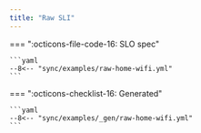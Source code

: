 ```yaml
---
title: "Raw SLI"
---
```


=== ":octicons-file-code-16: SLO spec"

    ```yaml
    --8<-- "sync/examples/raw-home-wifi.yml"
    ```

=== ":octicons-checklist-16: Generated"

    ```yaml
    --8<-- "sync/examples/_gen/raw-home-wifi.yml"
    ```

